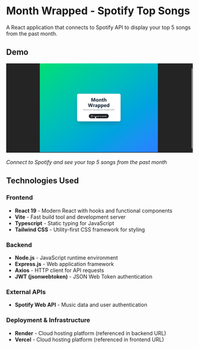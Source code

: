 # Month Wrapped - Spotify Top Songs

A React application that connects to Spotify API to display your top 5 songs from the past month.

## Demo

![Month Wrapped Demo](demo.gif)

*Connect to Spotify and see your top 5 songs from the past month*

## Technologies Used

### Frontend
- **React 19** - Modern React with hooks and functional components
- **Vite** - Fast build tool and development server
- **Typescript** - Static typing for JavaScript
- **Tailwind CSS** - Utility-first CSS framework for styling

### Backend
- **Node.js** - JavaScript runtime environment
- **Express.js** - Web application framework
- **Axios** - HTTP client for API requests
- **JWT (jsonwebtoken)** - JSON Web Token authentication

### External APIs
- **Spotify Web API** - Music data and user authentication

### Deployment & Infrastructure
- **Render** - Cloud hosting platform (referenced in backend URL)
- **Vercel** - Cloud hosting platform (referenced in frontend URL)





